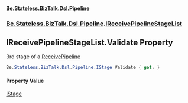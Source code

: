 #### [Be.Stateless.BizTalk.Dsl.Pipeline](README.md 'README')
### [Be.Stateless.BizTalk.Dsl.Pipeline](Be.Stateless.BizTalk.Dsl.Pipeline.md 'Be.Stateless.BizTalk.Dsl.Pipeline').[IReceivePipelineStageList](IReceivePipelineStageList.md 'Be.Stateless.BizTalk.Dsl.Pipeline.IReceivePipelineStageList')

## IReceivePipelineStageList.Validate Property

3rd stage of a [ReceivePipeline](ReceivePipeline.md 'Be.Stateless.BizTalk.Dsl.Pipeline.ReceivePipeline')

```csharp
Be.Stateless.BizTalk.Dsl.Pipeline.IStage Validate { get; }
```

#### Property Value
[IStage](IStage.md 'Be.Stateless.BizTalk.Dsl.Pipeline.IStage')